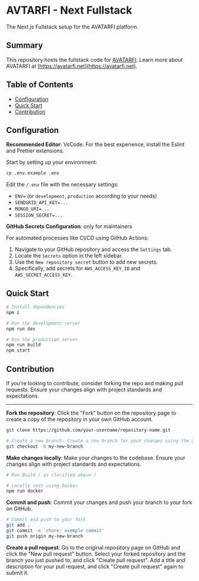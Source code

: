 # AVTARFI - Next Fullstack

The Next.js Fullstack setup for the AVATARFI platform.

## Summary

This repository hosts the fullstack code for [AVATARFI](https://github.com/avatarfinet). Learn more about AVATARFI at [https://avatarfi.net](https://avatarfi.net).

## Table of Contents

- [Configuration](#configuration)
- [Quick Start](#quick-start) 
- [Contribution](#contribution)

## Configuration

**Recommended Editor**: VsCode. For the best experience, install the Eslint and Prettier extensions.

Start by setting up your environment:

```bash
cp .env.example .env
```

Edit the `/.env` file with the necessary settings:

- `ENV=` (or `development`, `production` according to your needs)
- `SENDGRID_API_KEY=...`
- `MONGO_URI=...`
- `SESSION_SECRET=...`

**GitHub Secrets Configuration**: only for maintainers

For automated processes like CI/CD using GitHub Actions:

1. Navigate to your GitHub repository and access the `Settings` tab.
2. Locate the `Secrets` option in the left sidebar.
3. Use the `New repository secret` button to add new secrets.
4. Specifically, add secrets for `AWS_ACCESS_KEY_ID` and `AWS_SECRET_ACCESS_KEY`.

## Quick Start

```bash
# Install dependencies
npm i

# Run the development server
npm run dev

# Run the production server
npm run build
npm start
```

## Contribution

If you're looking to contribute, consider forking the repo and making pull requests. Ensure your changes align with project standards and expectations.

---

**Fork the repository**: Click the "Fork" button on the repository page to create a copy of the repository in your own GitHub account.

```bash
git clone https://github.com/your-username/repository-name.git

# Create a new branch: Create a new branch for your changes using the git checkout command.
git checkout -b my-new-branch
```
**Make changes locally**: Make your changes to the codebase. Ensure your changes align with project standards and expectations.
```bash
# Run Build ( as clarified above )

# Locally test using Docker
npm run docker
```
**Commit and push**: Commit your changes and push your branch to your fork on GitHub.

```bash
# Commit and push to your fork
git add . 
git commit -m 'chore: exemple commit'
git push origin my-new-branch
```
**Create a pull request**: Go to the original repository page on GitHub and click the "New pull request" button. Select your forked repository and the branch you just pushed to, and click "Create pull request". Add a title and description for your pull request, and click "Create pull request" again to submit it.